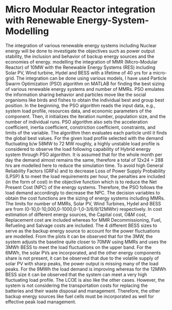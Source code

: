 # Micro Modular Reactor integration with Renewable Energy-System-Modelling
The integration of various renewable energy systems including Nuclear energy will be done to investigate the objectives such as power output stability, the inclusion and behavior of backup energy sources and the economies of energy.
modelling the integration of MMR (Micro-Modular Reactor) of 10MW with the Renewable Energy Systems (RES) including Solar PV, Wind turbine, Hydel and BESS with a lifetime of 40 yrs for a micro-grid. The integration can be done using various models, I have used Particle Swarm Optimization (PSO) algorithm on MATLAB for finding the best sizing of various renewable energy systems and number of MMRs. 
PSO emulates the information sharing behavior and particles move like the social organisms like birds and fishes to obtain the individual best and group best position. In the beginning, the PSO algorithm reads the input data, e.g., system load profile, resources data, and economic parameters of the component. Then, it initializes the iteration number, population size, and the number of individual runs. PSO algorithm also sets the acceleration coefficient, inertia coefficient, constriction coefficient, constraints, and limits of the variable. The algorithm then evaluates each particle until it finds the global best values. 
For the given load profile selected with the demand fluctuating b/w 58MW to 72 MW roughly, a highly unstable load profile is considered to observe the load following capability of Hybrid energy system through PSO algorithm. It is assumed that for the whole month per day the demand almost remains the same, therefore a total of 12x24 = 288 hrs are modelled here to reduce the simulation time. To avoid high General Reliability Factors (GRFs) and to decrease Loss of Power Supply Probability (LPSP) & to meet the load requirements per hour, the penalties are included (in the form of cost) in the objective function which is to reduce the Net Present Cost (NPC) of the energy systems. Therefore, the PSO follows the load demand accordingly to decrease the NPC. The decision variables to obtain the cost functions are the sizing of energy systems including MMRs. The limits for number of MMRs, Solar PV, Wind Turbines, Hydel and BESS are from (0-10,0-10,000,0-1000,0-1,0-3/6/9/12MWhr) respectively. In cost estimation of different energy sources, the Capital cost, O&M cost, Replacement cost are included whereas for MMR Decommissioning, Fuel, Refueling and Salvage costs are included. 
The 4 different BESS sizes to serve as the backup energy source to account for the power fluctuations are modelled. From the plots it can be observed that for the 3MW, the system adjusts the baseline quite closer to 70MW using MMRs and uses the 3MWh BESS to meet the load fluctuations on the upper band. For the 6MWh, the solar PVs are incorporated, and the other energy components share is not present, it can be observed that due to the volatile supply of solar PV with sharp peaks, the power output is missing many of the load peaks. For the 9MWh the load demand is improving whereas for the 12MWh BESS size it can be observed that the system can meet a very high fluctuating load profile. The LCOE is also like the other cases. However, the system is not considering the transportation costs for replacing the batteries and their waste disposal and management. Therefore, the other backup energy sources like fuel cells must be incorporated as well for effective peak load management.

